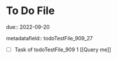 # To Do File

due:: 2022-09-20

metadatafield:: todoTestFile_909_27

- [ ] Task of todoTestFile_909 1 [[Query me]]
